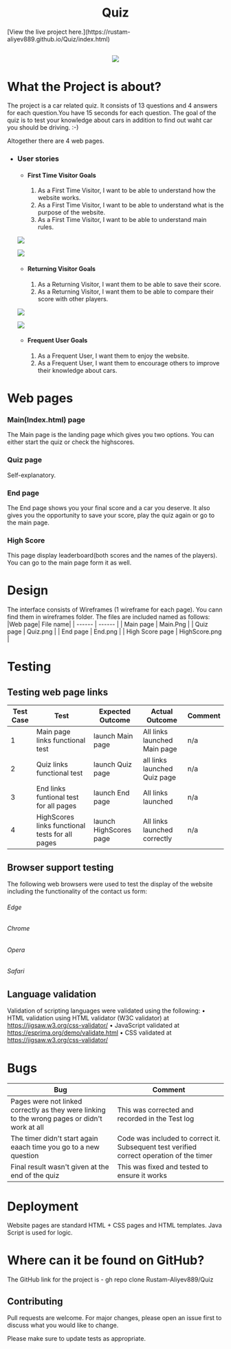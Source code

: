 <h1 align="center">Quiz</h1>
[View the live project here.](https://rustam-aliyev889.github.io/Quiz/index.html)
<h2 align="center"><img src="static/images/screenshots/quiz-mock-up.jpg"></h2>

# What the Project is about? 
The project is a car related quiz. It consists of 13 questions and 4 answers for each question.You have 15 seconds for each question. The goal of the quiz is to test your knowledge about cars in addition to find out waht car you should be driving.  :-)

Altogether there are 4 web pages.

-   ### User stories

    -   #### First Time Visitor Goals

        1. As a First Time Visitor, I want to be able to understand how the website works. 
        2. As a First Time Visitor, I want to be able to understand what is the purpose of the website.
        3. As a First Time Visitor, I want to be able to understand main rules.<br>
    
    <img src="/static/images/screenshots/quiz-mock-up.jpg"><br>

    <img src="/static/images/screenshots/quiz_p.png"><br>

    -   #### Returning Visitor Goals

        1. As a Returning Visitor, I want them to be able to save their score.
        2. As a Returning Visitor, I want them to be able to compare their score with other players.<br>
   
    <img src="/static/images/screenshots/enf_p.png"><br>

    <img src="/static/images/screenshots/quiz_lb.png"><br>


    -   #### Frequent User Goals
        1. As a Frequent User, I want them to enjoy the website. 
        2. As a Frequent User, I want them to encourage others to improve their knowledge about cars.<br>

# Web pages
### Main(Index.html) page
The Main page is the landing page which gives you two options. You can either start the quiz or check the highscores.
### Quiz page
Self-explanatory.
### End page
The End page shows you your final score and a car you deserve. It also gives you the opportunity to save your score, play the quiz again or go to the main page.
### High Score 
This page display leaderboard(both scores and the names of the players). You can go to the main page form it as well.

# Design 
The interface consists of Wireframes (1 wireframe for each page). You cann find them in wireframes folder. The files are included named as follows:
|Web page| File name|
| ------ | ------ |
|   Main page    |   Main.Png        |
|   Quiz page    | Quiz.png          |
|   End page     |   End.png        |
|   High Score page     | HighScore.png          |


# Testing
## Testing web page  links
|Test Case| Test|Expected Outcome|Actual Outcome|Comment|
| ------ | ------ |------ |------ |------ |
|1|   Main page links  functional test    |  launch Main page        |All links launched Main page|n/a|
|2|  Quiz  links functional test     | launch Quiz page          |all links launched Quiz page|n/a|
|3|  End links funtional test for all pages    |   launch End page        |All links launched |n/a|
|4| HighScores links functional tests for all pages     | launch HighScores page          |All links launched correctly|n/a|


## Browser support testing
The following web browsers were used to test the display of the website including the functionality of the contact us form:
###### Edge
###### Chrome
###### Opera
###### Safari

## Language validation
Validation of scripting languages were validated using the following:
•       HTML validation using HTML validator (W3C validator) at https://jigsaw.w3.org/css-validator/
•       JavaScript validated at https://esprima.org/demo/validate.html
•       CSS validated at https://jigsaw.w3.org/css-validator/
# Bugs
|Bug|Comment|
| ------ | ------ |
|Pages were not linked correctly as they were linking to the wrong pages or didn't work at all|This was corrected and recorded in the Test log|
|The timer didn't start again eaach time you go to a new question |Code was included to correct it. Subsequent test verified correct operation of the timer|
|Final result wasn't given at the end of the quiz|This was fixed and tested to ensure it works|

# Deployment
Website pages are standard HTML + CSS pages and HTML templates. Java Script is used for logic.

# Where can it be found on GitHub? 
The GitHub link for the project is - gh repo clone Rustam-Aliyev889/Quiz

## Contributing

Pull requests are welcome. For major changes, please open an issue first
to discuss what you would like to change.

Please make sure to update tests as appropriate.

